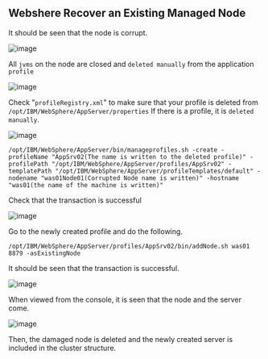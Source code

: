 ## Webshere Recover an Existing Managed Node

It should be seen that the node is corrupt.

![image](https://user-images.githubusercontent.com/3519706/80280011-e5ea1480-8709-11ea-8b46-787e72444cfc.png)

All `jvms` on the node are closed and `deleted manually` from the application `profile`

![image](https://user-images.githubusercontent.com/3519706/80280031-07e39700-870a-11ea-9c15-cb177735256c.png)

Check "`profileRegistry.xml`" to make sure that your profile is deleted from `/opt/IBM/WebSphere/AppServer/properties` If there is a profile, it is `deleted manually`.

![image](https://user-images.githubusercontent.com/3519706/80280054-35c8db80-870a-11ea-940b-e889ccb34ed0.png)

```
/opt/IBM/WebSphere/AppServer/bin/manageprofiles.sh -create -profileName "AppSrv02(The name is written to the deleted profile)" -profilePath "/opt/IBM/WebSphere/AppServer/profiles/AppSrv02" -templatePath "/opt/IBM/WebSphere/AppServer/profileTemplates/default" -nodename "was01Node01(Corrupted Node name is written)" -hostname "was01(the name of the machine is written)"
```

Check that the transaction is successful

![image](https://user-images.githubusercontent.com/3519706/80280099-98ba7280-870a-11ea-9c25-58fd49a91eb4.png)

Go to the newly created profile and do the following.
```
/opt/IBM/WebSphere/AppServer/profiles/AppSrv02/bin/addNode.sh was01 8879 -asExistingNode
```

It should be seen that the transaction is successful.

![image](https://user-images.githubusercontent.com/3519706/80280176-25fdc700-870b-11ea-97be-e4d15fe8f9e5.png)

When viewed from the console, it is seen that the node and the server come.

![image](https://user-images.githubusercontent.com/3519706/80280209-61989100-870b-11ea-91f4-0d3c8228501a.png)

Then, the damaged node is deleted and the newly created server is included in the cluster structure.